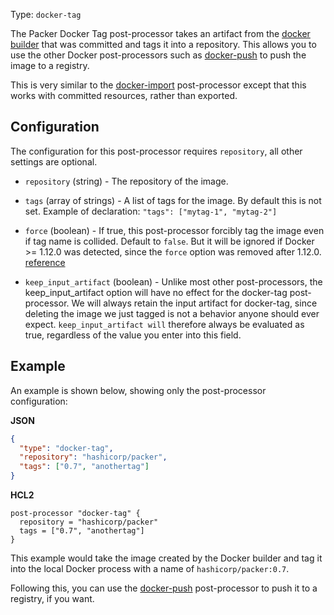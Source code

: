 Type: `docker-tag`

The Packer Docker Tag post-processor takes an artifact from the [docker
builder](/packer/integrations/BrandonRomano/docker) that was committed and tags it into a
repository. This allows you to use the other Docker post-processors such as
[docker-push](/packer/integrations/BrandonRomano/docker/latest/components/post-processor/docker-push) to push the image to a
registry.

This is very similar to the
[docker-import](/packer/integrations/BrandonRomano/docker/latest/components/post-processor/docker-import) post-processor except
that this works with committed resources, rather than exported.

## Configuration

The configuration for this post-processor requires `repository`, all other
settings are optional.

- `repository` (string) - The repository of the image.

- `tags` (array of strings) - A list of tags for the image. By default this is
  not set. Example of declaration: `"tags": ["mytag-1", "mytag-2"]`

- `force` (boolean) - If true, this post-processor forcibly tag the image
  even if tag name is collided. Default to `false`. But it will be ignored if
  Docker &gt;= 1.12.0 was detected, since the `force` option was removed
  after 1.12.0.
  [reference](https://docs.docker.com/engine/deprecated/#/f-flag-on-docker-tag)

- `keep_input_artifact` (boolean) - Unlike most other post-processors, the
  keep_input_artifact option will have no effect for the docker-tag
  post-processor. We will always retain the input artifact for docker-tag,
  since deleting the image we just tagged is not a behavior anyone should ever
  expect. `keep_input_artifact will` therefore always be evaluated as true,
  regardless of the value you enter into this field.

## Example

An example is shown below, showing only the post-processor configuration:

**JSON**

```json
{
  "type": "docker-tag",
  "repository": "hashicorp/packer",
  "tags": ["0.7", "anothertag"]
}
```

**HCL2**

```hcl
post-processor "docker-tag" {
  repository = "hashicorp/packer"
  tags = ["0.7", "anothertag"]
}
```

This example would take the image created by the Docker builder and tag it into
the local Docker process with a name of `hashicorp/packer:0.7`.

Following this, you can use the
[docker-push](/packer/integrations/BrandonRomano/docker/latest/components/post-processor/docker-push) post-processor to push it
to a registry, if you want.

